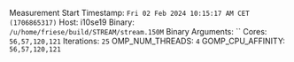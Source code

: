 Measurement Start Timestamp: `Fri 02 Feb 2024 10:15:17 AM CET (1706865317)`
Host: i10se19
Binary: `/u/home/friese/build/STREAM/stream.150M`
Binary Arguments: ``
Cores: `56,57,120,121`
Iterations: `25`
OMP_NUM_THREADS: `4`
GOMP_CPU_AFFINITY: `56,57,120,121`
